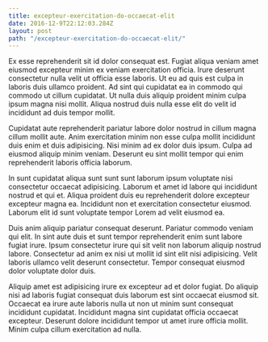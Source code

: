 ```yaml
---
title: excepteur-exercitation-do-occaecat-elit
date: 2016-12-9T22:12:03.284Z
layout: post
path: "/excepteur-exercitation-do-occaecat-elit/"
---
```


Ex esse reprehenderit sit id dolor consequat est. Fugiat aliqua veniam amet eiusmod excepteur minim ex veniam exercitation officia. Irure deserunt consectetur nulla velit ut officia esse laboris. Ut eu ad quis est culpa in laboris duis ullamco proident. Ad sint qui cupidatat ea in commodo qui commodo ut cillum cupidatat. Ut nulla duis aliquip proident minim culpa ipsum magna nisi mollit. Aliqua nostrud duis nulla esse elit do velit id incididunt ad duis tempor mollit.

Cupidatat aute reprehenderit pariatur labore dolor nostrud in cillum magna cillum mollit aute. Anim exercitation minim non esse culpa mollit incididunt duis enim et duis adipisicing. Nisi minim ad ex dolor duis ipsum. Culpa ad eiusmod aliquip minim veniam. Deserunt eu sint mollit tempor qui enim reprehenderit laboris officia laborum.

In sunt cupidatat aliqua sunt sunt sunt laborum ipsum voluptate nisi consectetur occaecat adipisicing. Laborum et amet id labore qui incididunt nostrud et qui et. Aliqua proident duis eu reprehenderit dolore excepteur excepteur magna ea. Incididunt non et exercitation consectetur eiusmod. Laborum elit id sunt voluptate tempor Lorem ad velit eiusmod ea.

Duis anim aliquip pariatur consequat deserunt. Pariatur commodo veniam qui elit. In sint aute duis et sunt tempor reprehenderit enim sunt labore fugiat irure. Ipsum consectetur irure qui sit velit non laborum aliquip nostrud labore. Consectetur ad anim ex nisi ut mollit id sint elit nisi adipisicing. Velit laboris ullamco velit deserunt consectetur. Tempor consequat eiusmod dolor voluptate dolor duis.

Aliquip amet est adipisicing irure ex excepteur ad et dolor fugiat. Do aliquip nisi ad laboris fugiat consequat duis laborum est sint occaecat eiusmod sit. Occaecat ea irure aute laboris nulla ut non ut minim sunt consequat incididunt cupidatat. Incididunt magna sint cupidatat officia occaecat excepteur. Deserunt dolore incididunt tempor ut amet irure officia mollit. Minim culpa cillum exercitation ad nulla.